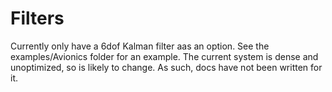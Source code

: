# Filters

Currently only have a 6dof Kalman filter aas an option. See the examples/Avionics folder for an example. The current system is dense and unoptimized, so is likely to change. As such, docs have not been written for it.